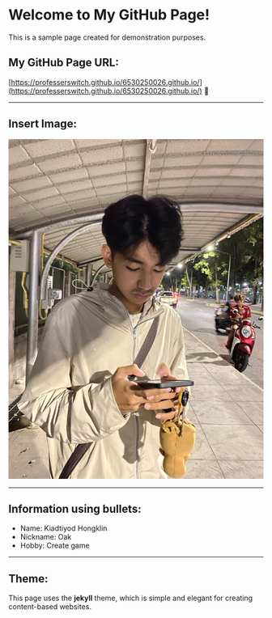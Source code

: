 # Welcome to My GitHub Page!

This is a sample page created for demonstration purposes.

## My GitHub Page URL:
[https://professerswitch.github.io/6530250026.github.io/](https://professerswitch.github.io/6530250026.github.io/) 🎉

---

## Insert Image:
![oak](image.jpg)

---

## Information using bullets:
- Name: Kiadtiyod Hongklin
- Nickname: Oak
- Hobby: Create game

---

## Theme:
This page uses the **jekyll** theme, which is simple and elegant for creating content-based websites.
